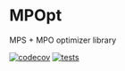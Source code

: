 # MPOpt
MPS + MPO optimizer library

[![codecov](https://codecov.io/gh/quicophy/MPOpt/branch/alex-branch-1/graph/badge.svg?token=4G7VWYX0S2)](https://codecov.io/gh/quicophy/MPOpt) [![tests](https://github.com/quicophy/MPOpt/actions/workflows/actions.yml/badge.svg?branch=main)](https://github.com/quicophy/MPOpt/actions/workflows/actions.yml)
